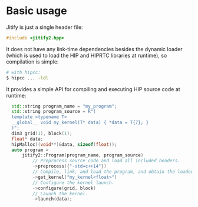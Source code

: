 <!---
# Copyright (C) 2024 Advanced Micro Devices, Inc. All rights reserved.
# Permission is hereby granted, free of charge, to any person obtaining a copy
# of this software and associated documentation files (the "Software"), to deal
# in the Software without restriction, including without limitation the rights
# to use, copy, modify, merge, publish, distribute, sublicense, and/or sell
# copies of the Software, and to permit persons to whom the Software is
# furnished to do so, subject to the following conditions:
# The above copyright notice and this permission notice shall be included in all
# copies or substantial portions of the Software.
# THE SOFTWARE IS PROVIDED "AS IS", WITHOUT WARRANTY OF ANY KIND, EXPRESS OR
# IMPLIED, INCLUDING BUT NOT LIMITED TO THE WARRANTIES OF MERCHANTABILITY,
# FITNESS FOR A PARTICULAR PURPOSE AND NONINFRINGEMENT. IN NO EVENT SHALL THE
# AUTHORS OR COPYRIGHT HOLDERS BE LIABLE FOR ANY CLAIM, DAMAGES OR OTHER
# LIABILITY, WHETHER IN AN ACTION OF CONTRACT, TORT OR OTHERWISE, ARISING FROM,
# OUT OF OR IN CONNECTION WITH THE SOFTWARE OR THE USE OR OTHER DEALINGS IN THE
# SOFTWARE.
-->

<a name="basic_usage"/>

# Basic usage

Jitify is just a single header file:

```c++
#include <jitify2.hpp>
```

It does not have any link-time dependencies besides the dynamic loader (which is used to load the HIP and HIPRTC libraries at runtime), so compilation is simple:

```bash
# with hipcc:
$ hipcc ... -ldl
```

It provides a simple API for compiling and executing HIP source code at runtime:

```c++
  std::string program_name = "my_program";
  std::string program_source = R"(
  template <typename T>
  __global__ void my_kernel(T* data) { *data = T{7}; }
  )";
  dim3 grid(1), block(1);
  float* data;
  hipMalloc((void**)&data, sizeof(float));
  auto program =
      jitify2::Program(program_name, program_source)
          // Preprocess source code and load all included headers.
          ->preprocess({"-std=c++14"})
          // Compile, link, and load the program, and obtain the loaded kernel.
          ->get_kernel("my_kernel<float>")
          // Configure the kernel launch.
          ->configure(grid, block)
          // Launch the kernel.
          ->launch(data);
```
